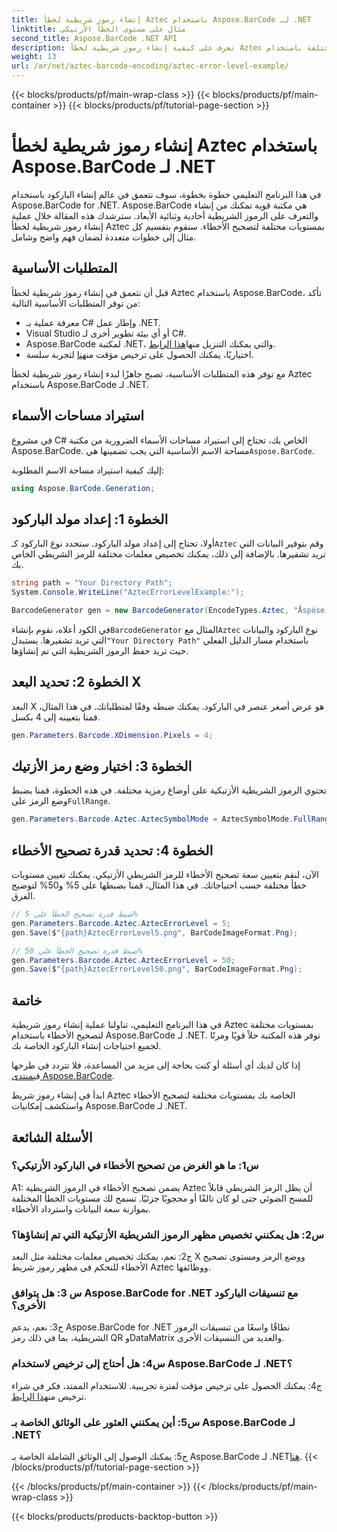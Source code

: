 ```yaml
---
title: إنشاء رموز شريطية لخطأ Aztec باستخدام Aspose.BarCode لـ .NET
linktitle: مثال على مستوى الخطأ الأزتيكي
second_title: Aspose.BarCode .NET API
description: تعرف على كيفية إنشاء رموز شريطية لخطأ Aztec بمستويات خطأ مختلفة باستخدام Aspose.BarCode لـ .NET. الدليل الشامل لإنشاء الباركود.
weight: 13
url: /ar/net/aztec-barcode-encoding/aztec-error-level-example/
---
```


{{< blocks/products/pf/main-wrap-class >}}
{{< blocks/products/pf/main-container >}}
{{< blocks/products/pf/tutorial-page-section >}}

# إنشاء رموز شريطية لخطأ Aztec باستخدام Aspose.BarCode لـ .NET

في هذا البرنامج التعليمي خطوة بخطوة، سوف نتعمق في عالم إنشاء الباركود باستخدام Aspose.BarCode for .NET. Aspose.BarCode هي مكتبة قوية تمكنك من إنشاء والتعرف على الرموز الشريطية أحادية وثنائية الأبعاد. سترشدك هذه المقالة خلال عملية إنشاء رموز شريطية لخطأ Aztec بمستويات مختلفة لتصحيح الأخطاء. سنقوم بتقسيم كل مثال إلى خطوات متعددة لضمان فهم واضح وشامل.

## المتطلبات الأساسية

قبل أن نتعمق في إنشاء رموز شريطية لخطأ Aztec باستخدام Aspose.BarCode، تأكد من توفر المتطلبات الأساسية التالية:

- معرفة عملية بـ C# وإطار عمل .NET.
- Visual Studio أو أي بيئة تطوير أخرى لـ C#.
-  Aspose.BarCode لمكتبة .NET، والتي يمكنك التنزيل منها[هذا الرابط](https://releases.aspose.com/barcode/net/).
-  اختياريًا، يمكنك الحصول على ترخيص مؤقت من[هنا](https://purchase.aspose.com/temporary-license/) لتجربة سلسة.

مع توفر هذه المتطلبات الأساسية، تصبح جاهزًا لبدء إنشاء رموز شريطية لخطأ Aztec باستخدام Aspose.BarCode لـ .NET.

## استيراد مساحات الأسماء

في مشروع C# الخاص بك، تحتاج إلى استيراد مساحات الأسماء الضرورية من مكتبة Aspose.BarCode. مساحة الاسم الأساسية التي يجب تضمينها هي`Aspose.BarCode`.

إليك كيفية استيراد مساحة الاسم المطلوبة:

```csharp
using Aspose.BarCode.Generation;
```

## الخطوة 1: إعداد مولد الباركود

 أولا، تحتاج إلى إعداد مولد الباركود. ستحدد نوع الباركود كـ`Aztec` وقم بتوفير البيانات التي تريد تشفيرها. بالإضافة إلى ذلك، يمكنك تخصيص معلمات مختلفة للرمز الشريطي الخاص بك.

```csharp
string path = "Your Directory Path";
System.Console.WriteLine("AztecErrorLevelExample:");

BarcodeGenerator gen = new BarcodeGenerator(EncodeTypes.Aztec, "Åspóse.Barcóde© is a powerful library to generate & recognize 1D & 2D barcodes");
```

 في الكود أعلاه، نقوم بإنشاء`BarcodeGenerator` المثال مع`Aztec` نوع الباركود والبيانات التي تريد تشفيرها. يستبدل`"Your Directory Path"` باستخدام مسار الدليل الفعلي حيث تريد حفظ الرموز الشريطية التي تم إنشاؤها.

## الخطوة 2: تحديد البعد X

البعد X هو عرض أصغر عنصر في الباركود. يمكنك ضبطه وفقًا لمتطلباتك. في هذا المثال، قمنا بتعيينه إلى 4 بكسل.

```csharp
gen.Parameters.Barcode.XDimension.Pixels = 4;
```

## الخطوة 3: اختيار وضع رمز الأزتيك

 تحتوي الرموز الشريطية الأزتيكية على أوضاع رمزية مختلفة. في هذه الخطوة، قمنا بضبط وضع الرمز على`FullRange`.

```csharp
gen.Parameters.Barcode.Aztec.AztecSymbolMode = AztecSymbolMode.FullRange;
```

## الخطوة 4: تحديد قدرة تصحيح الأخطاء

الآن، لنقم بتعيين سعة تصحيح الأخطاء للرمز الشريطي الأزتيكي. يمكنك تعيين مستويات خطأ مختلفة حسب احتياجاتك. في هذا المثال، قمنا بضبطها على 5% و50% لتوضيح الفرق.

```csharp
// ضبط قدرة تصحيح الخطأ على 5%
gen.Parameters.Barcode.Aztec.AztecErrorLevel = 5;
gen.Save($"{path}AztecErrorLevel5.png", BarCodeImageFormat.Png);

// ضبط قدرة تصحيح الخطأ على 50%
gen.Parameters.Barcode.Aztec.AztecErrorLevel = 50;
gen.Save($"{path}AztecErrorLevel50.png", BarCodeImageFormat.Png);
```

## خاتمة

في هذا البرنامج التعليمي، تناولنا عملية إنشاء رموز شريطية Aztec بمستويات مختلفة لتصحيح الأخطاء باستخدام Aspose.BarCode لـ .NET. توفر هذه المكتبة حلاً قويًا ومرنًا لجميع احتياجات إنشاء الباركود الخاصة بك.

 إذا كان لديك أي أسئلة أو كنت بحاجة إلى مزيد من المساعدة، فلا تتردد في طرحها في[منتدى Aspose.BarCode](https://forum.aspose.com/c/barcode/13).

ابدأ في إنشاء رموز شريط Aztec الخاصة بك بمستويات مختلفة لتصحيح الأخطاء واستكشف إمكانيات Aspose.BarCode لـ .NET.

## الأسئلة الشائعة

### س1: ما هو الغرض من تصحيح الأخطاء في الباركود الأزتيكي؟

A1: يضمن تصحيح الأخطاء في الرموز الشريطية Aztec أن يظل الرمز الشريطي قابلاً للمسح الضوئي حتى لو كان تالفًا أو محجوبًا جزئيًا. تسمح لك مستويات الخطأ المختلفة بموازنة سعة البيانات واسترداد الأخطاء.

### س2: هل يمكنني تخصيص مظهر الرموز الشريطية الأزتيكية التي تم إنشاؤها؟

ج2: نعم، يمكنك تخصيص معلمات مختلفة مثل البعد X ووضع الرمز ومستوى تصحيح الأخطاء للتحكم في مظهر رموز شريط Aztec ووظائفها.

### س 3: هل يتوافق Aspose.BarCode for .NET مع تنسيقات الباركود الأخرى؟

ج3: نعم، يدعم Aspose.BarCode for .NET نطاقًا واسعًا من تنسيقات الرموز الشريطية، بما في ذلك رمز QR وDataMatrix والعديد من التنسيقات الأخرى.

### س4: هل أحتاج إلى ترخيص لاستخدام Aspose.BarCode لـ .NET؟

 ج4: يمكنك الحصول على ترخيص مؤقت لفترة تجريبية. للاستخدام الممتد، فكر في شراء ترخيص من[هذا الرابط](https://purchase.aspose.com/buy).

### س5: أين يمكنني العثور على الوثائق الخاصة بـ Aspose.BarCode لـ .NET؟

 ج5: يمكنك الوصول إلى الوثائق الشاملة الخاصة بـ Aspose.BarCode لـ .NET[هنا](https://reference.aspose.com/barcode/net/).
{{< /blocks/products/pf/tutorial-page-section >}}

{{< /blocks/products/pf/main-container >}}
{{< /blocks/products/pf/main-wrap-class >}}

{{< blocks/products/products-backtop-button >}}

